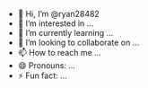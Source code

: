 - 👋 Hi, I’m @ryan28482
- 👀 I’m interested in ...
- 🌱 I’m currently learning ...
- 💞️ I’m looking to collaborate on ...
- 📫 How to reach me ...
- 😄 Pronouns: ...
- ⚡ Fun fact: ...

<!---
ryan28482/ryan28482 is a ✨ special ✨ repository because its `README.md` (this file) appears on your GitHub profile.
You can click the Preview link to take a look at your changes.

